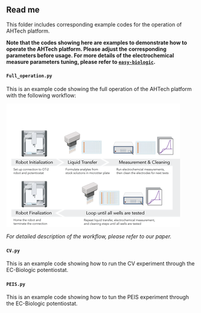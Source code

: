 ## Read me

This folder includes corresponding example codes for the operation of AHTech platform.

**Note that the codes showing here are examples to demonstrate how to operate the AHTech platform. Please adjust the 
corresponding parameters before usage. For more details of the electrochemical measure parameters tuning, please refer 
to [`easy-biologic`](https://github.com/bicarlsen/easy-biologic).**

#### `Full_operation.py` 
This is an example code showing the full operation of the AHTech platform with the following workflow:

![img.png](img.png)

*For detailed description of the workflow, please refer to our paper.*

#### `CV.py`
This is an example code showing how to run the CV experiment through the EC-Biologic potentiostat.

#### `PEIS.py`
This is an example code showing how to tun the PEIS experiment through the EC-Biologic potentiostat.
